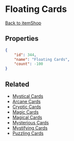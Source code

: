 # Floating Cards

<no description available>

[Back to itemShop](../item-shops.md)

## Properties

```json
{
    "id": 344,
    "name": "Floating Cards",
    "count": -100
}
```

## Related

- [Mystical Cards](../items/9957-mystical-cards.md)
- [Arcane Cards](../items/9958-arcane-cards.md)
- [Cryptic Cards](../items/9959-cryptic-cards.md)
- [Magic Cards](../items/9960-magic-cards.md)
- [Magical Cards](../items/9961-magical-cards.md)
- [Mysterious Cards](../items/9962-mysterious-cards.md)
- [Mystifying Cards](../items/9963-mystifying-cards.md)
- [Puzzling Cards](../items/9964-puzzling-cards.md)


